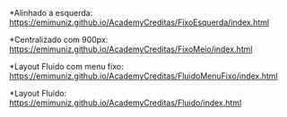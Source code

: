 

*Alinhado a esquerda: https://emimuniz.github.io/AcademyCreditas/FixoEsquerda/index.html

*Centralizado com 900px: https://emimuniz.github.io/AcademyCreditas/FixoMeio/index.html

*Layout Fluido com menu fixo: https://emimuniz.github.io/AcademyCreditas/FluidoMenuFixo/index.html

*Layout Fluido:  https://emimuniz.github.io/AcademyCreditas/Fluido/index.html

